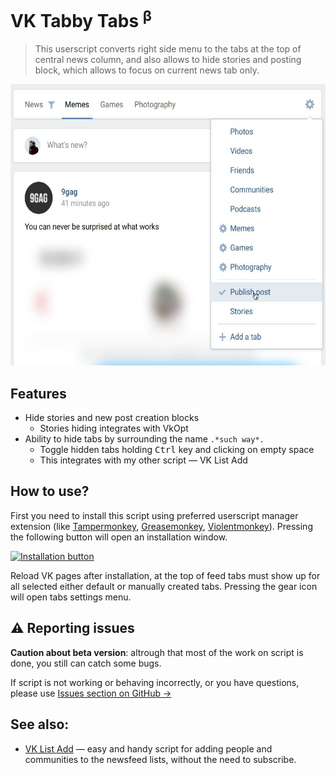 <h1>VK Tabby Tabs <sup><b>β</b></sup></h1>

> This userscript converts right side menu to the tabs at the top of central news column, and also allows to hide stories and posting block, which allows to focus on current news tab only.

<p align="center">
    <img src="examples/tabby_tabs.en.jpg" alt="Screenshot showing tabs" height="450px">
</p>

## Features

- Hide stories and new post creation blocks
  - Stories hiding integrates with VkOpt
- Ability to hide tabs by surrounding the name `.*such way*.`
  - Toggle hidden tabs holding <kbd>Ctrl</kbd> key and clicking on empty space
  - This integrates with my other script — VK List Add

## How to use?

First you need to install this script using preferred userscript manager extension (like [Tampermonkey](https://www.tampermonkey.net/), [Greasemonkey](https://www.greasespot.net/), [Violentmonkey](https://violentmonkey.github.io/)). Pressing the following button will open an installation window.

[![Installation button](https://img.shields.io/badge/VK%20List%20Add-Install-brightgreen)](https://github.com/Sasha-Sorokin/vk_tabbytabs/raw/master/vk_tabbytabs.user.js)

Reload VK pages after installation, at the top of feed tabs must show up for all selected either default or manually created tabs. Pressing the gear icon will open tabs settings menu.

## ⚠️ Reporting issues

**Caution about beta version**: altrough that most of the work on script is done, you still can catch some bugs.

If script is not working or behaving incorrectly, or you have questions, please use [Issues section on GitHub →](https://github.com/Sasha-Sorokin/vk_tabbytabs/issues)

## See also:

- [VK List Add](https://github.com/Sasha-Sorokin/vklistadd) — easy and handy script for adding people and communities to the newsfeed lists, without the need to subscribe.